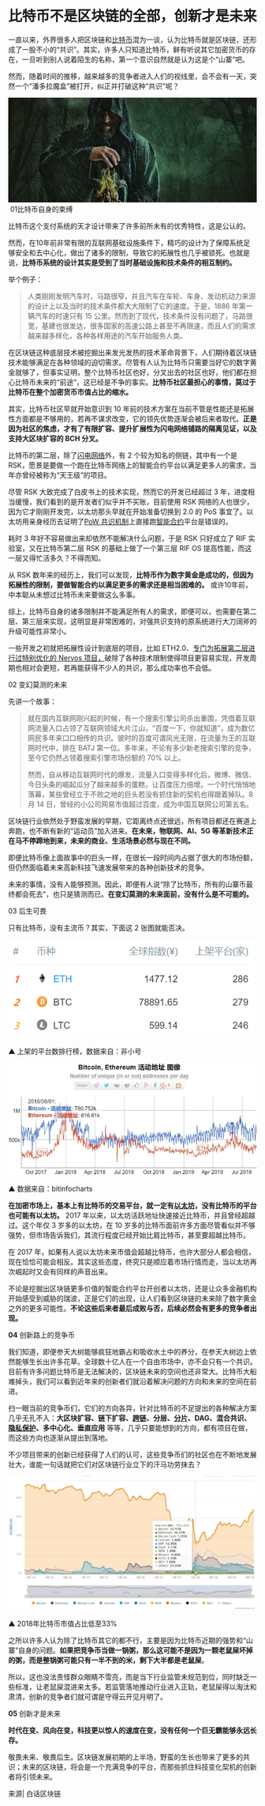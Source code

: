 # 比特币不是区块链的全部，创新才是未来

一直以来，外界很多人把区块链和[比特币](http://mp.weixin.qq.com/s?__biz=MzUyNzE4MDM2MA==&mid=2247490637&idx=2&sn=eff877ee6f82f85a00b0c68201f9f49d&chksm=fa022b6acd75a27c62f0fb4792eea5f44efbbf529eb19282c6874fa1f34404b8dd8b9dbd53b6&scene=21#wechat_redirect)混为一谈，认为比特币就是区块链，还形成了一股不小的“共识”。其实，许多人只知道比特币，鲜有听说其它加密货币的存在，一旦听到别人说着陌生的名称，第一个意识自然就是认为这是个“山寨”吧。

然而，随着时间的推移，越来越多的竞争者进入人们的视线里，会不会有一天，突然一个“潘多拉魔盒”被打开，纠正并打破这种“共识”呢？

![图片](image/16-01.jpg) 01比特币自身的束缚 

 比特币这个支付系统的天才设计带来了许多前所未有的优秀特性，这是公认的。

然而，在10年前非常有限的互联网基础设施条件下，精巧的设计为了保障系统足够安全和去中心化，做出了诸多的限制，导致它的拓展性也几乎被锁死。也就是说，**比特币系统的设计其实是受到了当时基础设施和技术条件的相互制约。**

举个例子：

> 人类刚刚发明汽车时，马路很窄，并且汽车在车轮、车身、发动机动力来源的设计上以及当时的技术条件都大大限制了它的速度。于是，1886 年第一辆汽车的时速只有 15 公里。然而到了现代，技术条件没有问题了，马路很宽，基建也很发达，很多国家的高速公路上甚至不再限速，而且人们的需求越来越多样化，各种各样用途的汽车开始服务人类。

在区块链这种底层技术被挖掘出来发光发热的技术革命背景下，人们期待着区块链技术能够满足在各种领域的迫切需求。尽管有人认为比特币只需要当好它的数字黄金就够了，但事实证明，整个比特币社区也好，分叉出去的社区也好，他们都在担心比特币未来的“前途”，这已经是不争的事实。**比特币社区最担心的事情，莫过于比特币在整个加密货币市值占比的缩水。**

其实，比特币社区早就开始意识到 10 年前的技术方案在当前不管是性能还是拓展性方面都是不够用的，若再不谋求改变，它的领先优势逐渐会被后来者取代。**正是因为社区的焦虑，才有了有限扩容、提升扩展性为闪电网络铺路的隔离见证，以及支持大区块扩容的 BCH 分叉。**

比特币的第二层，除了[闪电网络](http://mp.weixin.qq.com/s?__biz=MzUyNzE4MDM2MA==&mid=2247493877&idx=2&sn=90e37759486f79e53422649405131cb8&chksm=fa01dfd2cd7656c4f1d147299625d94090167600bbe8d6a0cf56efa9a283ee867c61218dc3c4&scene=21#wechat_redirect)外，有 2 个较为知名的侧链，其中有一个是 RSK，愿景是要做一个跑在比特币网络上的智能合约平台以满足更多人的需求，当年亦曾经被称为“天王级”的项目。

尽管 RSK 大致完成了白皮书上的技术实现，然而它的开发已经超过 3 年，进度相当缓慢，我们看到的是开发者们似乎并不买账，目前使用 RSK 网络的人也很少，因为它才刚刚开发完，以太坊那头早就在开始准备切换到 2.0 的 PoS 事宜了。以太坊用亲身经历去证明了[PoW 共识机制](http://mp.weixin.qq.com/s?__biz=MzUyNzE4MDM2MA==&mid=2247491618&idx=2&sn=e89a3f619530703aa321701fdf9a3a0d&chksm=fa01d705cd765e139a97f8e34743f8b136a3ad5897e41a2401181b1621eea518f30e72de27ce&scene=21#wechat_redirect)上直接跑[智能合约](http://mp.weixin.qq.com/s?__biz=MzUyNzE4MDM2MA==&mid=2247492547&idx=2&sn=4bf672ff2ffac28b9a1b82548d6cc6e7&chksm=fa01d4e4cd765df2b365ff5b482ce4ba1bac7847afeb90303dd3eb1d5a2c6eba7ac9403dec00&scene=21#wechat_redirect)平台是错误的。

耗时 3 年好不容易做出来却依然不能解决什么问题，于是 RSK 只好成立了 RIF 实验室，又在比特币第二层 RSK 的基础上做了一个第三层 RIF OS 提高性能，而这一层又得忙活多久？不得而知。

从 RSK 数年来的经历上，我们可以发现，**比特币作为数字黄金是成功的，但因为拓展性的限制，要做智能合约以满足更多的需求还是相当困难的。** 或许10年前，中本聪从未想过比特币未来要做这么多事。

综上，比特币自身的诸多限制并不能满足所有人的需求，即便可以，也需要在第二层、第三层来实现，这明显是非常困难的，对强共识支持的原系统进行大刀阔斧的升级可能性非常小。

一些开发之初就把拓展性设计到底层的项目，比如 ETH2.0、[专门为拓展第二层进行过特别优化的 Nervos 项目，](http://mp.weixin.qq.com/s?__biz=MzUyNzE4MDM2MA==&mid=2247497622&idx=1&sn=da59c70bae2a3b6cf3a055d53e844a8d&chksm=fa01c0b1cd7649a7d858507e23d7b8f470f5e08cf69a37005e559da1efacc121842ea411de3b&scene=21#wechat_redirect)破除了各种技术限制使得项目更容易实现，开发周期也相对会更短，若再能获得不少人的共识，那么成功率也不会低。

 02 变幻莫测的未来

先讲一个故事：

> 就在国内互联网刚兴起的时候，有一个搜索引擎公司杀出重围，凭借着互联网流量入口占领了互联网领域大片江山，“百度一下，你就知道”，成为数亿网民多年来口口相传的共识。彼时的百度可谓风光无限，在流量为王的互联网时代中，排在 BATJ 第一位。多年来，不论有多少新老搜索引擎的竞争，至今它仍然占领着搜索引擎市场份额的 70% 以上。
> 
> 然而，自从移动互联网时代的爆发，流量入口变得多样化后，微博、微信、今日头条的崛起瓜分了越来越多的蛋糕，让百度压力倍增。一个时代悄悄地落幕，某些曾经立于不败之地的巨头若没有抓住新的契机也得跟着掉队。8 月 14 日，曾经的小公司网易市值超过百度，成为中国互联网公司第五名。

区块链行业依然处于野蛮发展的早期，它距离终点还很远，所有项目都还在赛道上奔跑，也不断有新的“运动员”加入进来。**在未来，物联网、AI、5G 等革新技术正在马不停蹄地到来，未来的商业、生活场景必然与现在不同。**

即便比特币像上面故事中的巨头一样，在很长一段时间内占据了很大的市场份额，但仍然面临着未来高新科技飞速发展带来的各种创新技术的竞争。

未来的事情，没有人能够预测。因此，即便有人说“除了比特币，所有的山寨币最终都会死去”，也只是猜测而已。**在变幻莫测的未来面前，没有什么是不可能的。** 

 03  后生可畏

只有比特币，没有主流币？其实，下面这 2 张图就能否决。

![](image/16-02.png)

▲ 上架的平台数排行榜，数据来自：非小号

![](image/16-03.jpg)

▲ 数据来自：bitinfocharts

**在加密市场上，基本上有比特币的交易平台，就一定有[以太坊](http://mp.weixin.qq.com/s?__biz=MzUyNzE4MDM2MA==&mid=2247491408&idx=2&sn=cc7ae4ba4368edf6c605117963c37e5e&chksm=fa022877cd75a161a34f0b5da2a7ff1158cdf1cd22742588da934ba69fa689f770f556b9c299&scene=21#wechat_redirect)，没有比特币的平台也可能有以太坊。** 2017 年以来，以太坊活跃地址快速接近比特币，并且曾经超越过。这个年仅 3 岁多的以太坊，在 10 岁多的比特币面前许多方面尽管看似并不够强势，但市场告诉我们，其流行程度已经开始比肩比特币，甚至要超越比特币。

在 2017 年，如果有人说以太坊未来市值会超越比特币，也许大部分人都会相信，现在恰恰可能会相反。其实这些态度，终究只是顺应着市场行情而走，当以太坊再次崛起时又会有同样的声音出来。 

不论是挖掘出区块链更多价值的智能合约平台开创者以太坊，还是让众多金融机构开始感受到威胁的瑞波，正是它们的出现，让人们看到区块链的未来除了数字黄金之外的更多可能性。**不论这些后来者最后成败与否，后续必然会有更多的竞争者出现。**

 **04**   创新路上的竞争币

我们知道，即便参天大树能够疯狂地霸占和吸收水土中的养分，在参天大树边上依然能够生长出许多花草。全球数十亿人在一个自由市场中，亦不会只有一个共识。目前有许多问题比特币是无法解决的，区块链未来的空间也还非常大。比特币大船难掉头，我们可以看到近年来的创新者们就沿着解决问题的方向和未来的空间在前进。

扫一眼当前的竞争币们，它们的方向各异，针对比特币的不足提出的各种解决方案几乎无孔不入：**大区块扩容、链下扩容、[跨链](http://mp.weixin.qq.com/s?__biz=MzUyNzE4MDM2MA==&mid=2247495528&idx=1&sn=b0508894fef3a8a4e48f7e1501eacd8a&chksm=fa01d84fcd765159bef1f4bd9d50a18e75569ac14f065ed9bd602ea067a38509ade42f6d9629&scene=21#wechat_redirect)、分层、[分片](https://mp.weixin.qq.com/s?__biz=MzUyNzE4MDM2MA==&mid=2247496353&idx=2&sn=1bb7330bcba48078f70f2b970b1f4e30&chksm=fa01c586cd764c90ce1186d86c65625d253046056efc704094044018e224792d13eea58d8862&scene=21&rd2werd=1#wechat_redirect)、DAG、混合共识、[隐私保护](http://mp.weixin.qq.com/s?__biz=MzUyNzE4MDM2MA==&mid=2247493832&idx=2&sn=6f727663c4a638986a038cf8d51e6e3e&chksm=fa01dfefcd7656f931eb2239bedd45208a61891301824f86950eba090d4ad56cf75065aceccc&scene=21#wechat_redirect)、多中心化、垂直应用** 等等，几乎只要能想到的方向，都有项目在做，而这些方向也逐渐从提出到落地。

不少项目带来的创新已经获得了人们的认可，这些竞争币们的社区也在不断地发展壮大，谁能一句话就把它们对区块链行业立下的汗马功劳抹去？

![](image/16-04.jpg)

▲ 2018年比特币市值占比低至33%

之所以许多人认为除了比特币其它的都不行，主要是因为比特币近期的强势和“山寨”自身的问题。**如果把竞争币当做一锅粥，那么这可能不是因为一颗老鼠屎坏掉的粥，而是整锅粥可能只有一半不到的米，剩下大半都是老鼠屎**。

所以，这也没法责怪群众眼睛不雪亮，而是当下行业监管未规范到位，同时缺乏一些标准，让老鼠屎混进来太多。若监管落地推动行业进入正轨，老鼠屎得以淘汰和肃清，创新的竞争者们就可谓是守得云开见月明了。

 **05** 创新才是未来

**时代在变、风向在变，科技更以惊人的速度在变，没有任何一个巨无霸能够永远长存。**

敬畏未来、敬畏后生。区块链发展初期的上半场，野蛮的生长也带来了更多的共识；未来的区块链，将会是一个充满竞争的平台，而那些抓住科技变化契机的创新者将引领未来。

来源| 白话区块链
